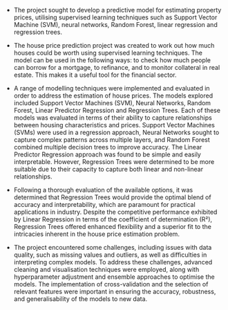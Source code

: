 - The project sought to develop a predictive model for estimating property prices, utilising supervised learning techniques such as Support Vector Machine (SVM), neural networks, Random Forest, linear regression and regression trees.

- The house price prediction project was created to work out how much houses could be worth using supervised learning techniques. The model can be used in the following ways: to check how much people can borrow for a mortgage, to refinance, and to monitor collateral in real estate. This makes it a useful tool for the financial sector.
  
- A range of modelling techniques were implemented and evaluated in order to address the estimation of house prices. The models explored included Support Vector Machines (SVM), Neural Networks, Random Forest, Linear Predictor Regression and Regression Trees. Each of these models was evaluated in terms of their ability to capture relationships between housing characteristics and prices. Support Vector Machines (SVMs) were used in a regression approach, Neural Networks sought to capture complex patterns across multiple layers, and Random Forest combined multiple decision trees to improve accuracy. The Linear Predictor Regression approach was found to be simple and easily interpretable. However, Regression Trees were determined to be more suitable due to their capacity to capture both linear and non-linear relationships.

- Following a thorough evaluation of the available options, it was determined that Regression Trees would provide the optimal blend of accuracy and interpretability, which are paramount for practical applications in industry. Despite the competitive performance exhibited by Linear Regression in terms of the coefficient of determination (R²), Regression Trees offered enhanced flexibility and a superior fit to the intricacies inherent in the house price estimation problem.

- The project encountered some challenges, including issues with data quality, such as missing values and outliers, as well as difficulties in interpreting complex models. To address these challenges, advanced cleaning and visualisation techniques were employed, along with hyperparameter adjustment and ensemble approaches to optimise the models. The implementation of cross-validation and the selection of relevant features were important in ensuring the accuracy, robustness, and generalisability of the models to new data.
